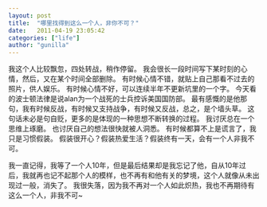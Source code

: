 ```yaml
---
layout: post
title:  "哪里找得到这么一个人，非你不可？"
date:   2011-04-19 23:05:42
categories: ["life"]
author: "gunilla"
---
```

我这个人比较飘忽，四处转战，稍作停留。
我会很长一段时间写下某时刻的心情，然后，又在某个时间全部删除。
有时候心情不错，就贴上自己那看不过去的照片，供人娱乐。
有时候心情不好，可以连续半年不更新坑里的一个字。
今天看的波士顿法律是说alan为一个战死的士兵控诉美国国防部。
最有感慨的是他那句，我有时候反战，有时候又支持战争，有时候又反战，总之，是个墙头草。
这句话未必是句自贬，更多的是体现的一种思想不断转换的过程。
我讨厌总在一个思维上琢磨。
也讨厌自己的想法很快就被人洞悉。
有时候都算不上是谎言了，我只是习惯假装。
假装很开心？假装热爱生活？假装终有一天，会有一个人非我不可。

我一直记得，我等了一个人10年，但是最后结果却是我忘记了他，自从10年过后，我就再也记不起那个人的模样，也不再有和他有关的梦境，这个人就像从未出现过一般，消失了。
我很失落，因为我不再对一个人如此炽热，我也不再期待有这么一个人，非我不可~
